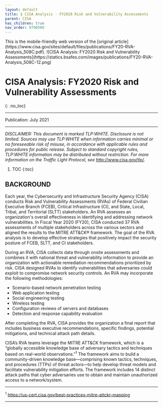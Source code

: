 ```yaml
---
layout: default
title: § CISA Analysis - FY2020 Risk and Vulnerability Assessments 
parent: CISA 
has_children: true
nav_order: 9790500
---
```

<style>
.dont-break-out {
  /* These are technically the same, but use both */
  overflow-wrap: break-word;
  word-wrap: break-word;

     -ms-word-break: break-all;
  /* This is the dangerous one in WebKit, as it breaks things wherever */
  word-break: break-all;
  /* Instead use this non-standard one: */
  word-break: break-word;
}

.youtube-container {
    position: relative;
    width: 100%;
    height: 0;
    padding-bottom: 56.25%;
}
.youtube-video {
    position: absolute;
    top: 0;
    left: 0;
    width: 100%;
    height: 100%;
}

</style>

<div class="dont-break-out" markdown="1">
This is the mobile-friendly web version of the [original article](https://www.cisa.gov/sites/default/files/publications/FY20-RVA-Analysis_508C.pdf).
![CISA Analysis: FY2020 Risk and Vulnerability Assessments](https://statics.bsafes.com/images/publications/FY20-RVA-Analysis_508C-12.png)

# CISA Analysis: FY2020 Risk and Vulnerability Assessments 
{: .no_toc}

***

Publication: July 2021

***

*DISCLAIMER: This document is marked TLP:WHITE. Disclosure is not limited. Sources may use TLP:WHITE when information carries minimal or no foreseeable risk of misuse, in accordance with applicable rules and procedures for public release. Subject to standard copyright rules, TLP:WHITE information may be distributed without restriction. For more information on the Traffic Light Protocol, see* http://www.cisa.gov/tlp/.

1. TOC
{:toc}

## BACKGROUND
Each year, the Cybersecurity and Infrastructure Security Agency (CISA) conducts Risk and Vulnerability Assessments (RVAs) of Federal Civilian Executive Branch (FCEB), Critical Infrastructure (CI), and State, Local, Tribal, and Territorial (SLTT) stakeholders. An RVA assesses an organization's overall effectiveness in identifying and addressing network vulnerabilities. In Fiscal Year 2020 (FY20), CISA conducted 37 RVA assessments of multiple stakeholders across the various sectors and aligned the results to the MITRE ATT&CK® framework. The goal of the RVA analysis is to develop effective strategies that positively impact the security posture of FCEB, SLTT, and CI stakeholders.

During an RVA, CISA collects data through onsite assessments and combines it with national threat and vulnerability information to provide an organization with actionable remediation recommendations prioritized by risk. CISA designed RVAs to identify vulnerabilities that adversaries could exploit to compromise network security controls. An RVA may incorporate the following methodologies:

- Scenario-based network penetration testing
- Web application testing
- Social engineering testing
- Wireless testing
- Configuration reviews of servers and databases
- Detection and response capability evaluation 

After completing the RVA, CISA provides the organization a final report that includes business executive recommendations, specific findings, potential mitigations, and technical attack path details. 

CISA’s RVA teams leverage the MITRE ATT&CK framework, which is a “globally accessible knowledge base of adversary tactics and techniques based on real-world observations.”<sup>1</sup> The framework aims to build a community-driven knowledge base—comprising known tactics, techniques, and procedures (TTPs) of threat actors—to help develop threat models and facilitate vulnerability mitigation efforts. The framework includes 14 distinct attack paths that cyber adversaries use to obtain and maintain unauthorized access to a network/system.

***

<sup>1</sup> https://us-cert.cisa.gov/best-practices-mitre-attckr-mapping 

***
</div>

